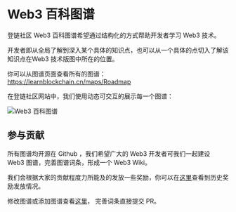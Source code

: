 # Web3 百科图谱

登链社区 Web3 百科图谱希望通过结构化的方式帮助开发者学习 Web3 技术。

开发者即从全局了解到深入某个具体的知识点，也可以从一个具体的点切入了解该知识点在Web3 技术版图中所在的位置。



你可以从图谱页面查看所有的图谱：https://learnblockchain.cn/maps/Roadmap

在登链社区网站中，我们使用动态可交互的展示每一个图谱：

![Web3 百科图谱](https://img.learnblockchain.cn/pics/20240615205828.png)



## 参与贡献

所有图谱均开源在 Github ，我们希望广大的 Web3 开发者可我们一起建设 Web3 图谱，完善图谱词条，形成一个 Web3 Wiki。

我们会根据大家的贡献程度力所能及的发放一些奖励，你可以在[这里](https://github.com/orgs/lbc-team/discussions/14)查看到历史奖励发放情况。



修改图谱或添加图谱查看[这里](excalidraw/Readme.md)， 完善词条直接提交 PR。 






